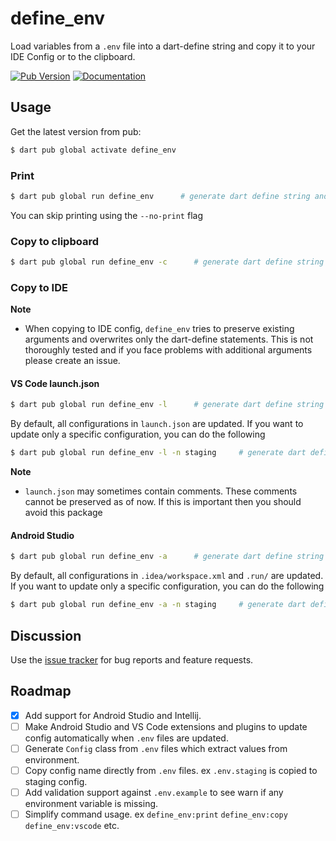 define_env
======

Load variables from a `.env` file into a dart-define string and copy it to your IDE Config or to the clipboard.

[![Pub Version][pub-badge]][pub]
[![Documentation][dartdocs-badge]][dartdocs]

[pub-badge]: https://img.shields.io/pub/v/define_env.svg

[pub]: https://pub.dartlang.org/packages/define_env

[dartdocs-badge]: https://img.shields.io/badge/dartdocs-reference-blue.svg

[dartdocs]: https://www.dartdocs.org/documentation/define_env/latest

## Usage

Get the latest version from pub:

```sh
$ dart pub global activate define_env
```

### Print

```sh
$ dart pub global run define_env      # generate dart define string and print it to stdout
```

You can skip printing using the `--no-print` flag

### Copy to clipboard

```sh
$ dart pub global run define_env -c      # generate dart define string and copy to clipboard 
```

### Copy to IDE

**Note**

- When copying to IDE config, `define_env` tries to preserve existing arguments and overwrites only
  the dart-define statements. This is not thoroughly tested and if you face problems with additional
  arguments please create an issue.

#### VS Code launch.json

```sh
$ dart pub global run define_env -l      # generate dart define string and copy it to launch.json
```

By default, all configurations in `launch.json` are updated. If you want to update only a specific
configuration, you can do the following

```sh
$ dart pub global run define_env -l -n staging     # generate dart define string and copy it to "staging" configuration in launch.json
```

**Note**

- `launch.json` may sometimes contain comments. These comments cannot be preserved as of now. If
  this is important then you should avoid this package

#### Android Studio

```sh
$ dart pub global run define_env -a      # generate dart define string and copy it to all run configs
```

By default, all configurations in `.idea/workspace.xml` and `.run/` are updated. If you want to update only a specific
configuration, you can do the following

```sh
$ dart pub global run define_env -a -n staging     # generate dart define string and copy it to "staging" configuration only
```

## Discussion

Use the [issue tracker][tracker] for bug reports and feature requests.

[tracker]: https://github.com/ibrahim-mubarak/define_env/issues

## Roadmap

- [x] Add support for Android Studio and Intellij.
- [ ] Make Android Studio and VS Code extensions and plugins to update config automatically when `.env` files are updated. 
- [ ] Generate `Config` class from `.env` files which extract values from environment. 
- [ ] Copy config name directly from `.env` files. ex `.env.staging` is copied to staging config.
- [ ] Add validation support against `.env.example` to see warn if any environment variable is missing.
- [ ] Simplify command usage. ex `define_env:print` `define_env:copy` `define_env:vscode` etc.
